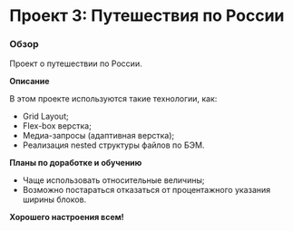 # Проект 3: Путешествия по России

### Обзор
Проект о путешествии по России.

**Описание**

В этом проекте используются такие технологии, как:
  * Grid Layout;
  * Flex-box верстка;
  * Медиа-запросы (адаптивная верстка);
  * Реализация nested структуры файлов по БЭМ.

**Планы по доработке и обучению**
* Чаще использовать относительные величины;
* Возможно постараться отказаться от процентажного указания ширины блоков.

**Хорошего настроения всем!**
